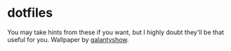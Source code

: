# dotfiles

You may take hints from these if you want, but I highly doubt they'll be that useful for you. Wallpaper by [galantyshow](http://galantyshow.deviantart.com/art/Makepkg-Not-War-269188604).
